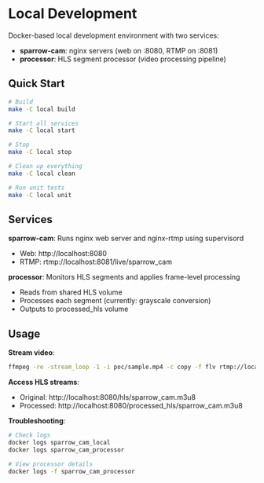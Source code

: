 # Local Development

Docker-based local development environment with two services:
- **sparrow-cam**: nginx servers (web on :8080, RTMP on :8081)
- **processor**: HLS segment processor (video processing pipeline)

## Quick Start

```bash
# Build
make -C local build

# Start all services
make -C local start

# Stop
make -C local stop

# Clean up everything
make -C local clean

# Run unit tests
make -C local unit
```

## Services

**sparrow-cam**: Runs nginx web server and nginx-rtmp using supervisord
- Web: http://localhost:8080
- RTMP: rtmp://localhost:8081/live/sparrow_cam

**processor**: Monitors HLS segments and applies frame-level processing
- Reads from shared HLS volume
- Processes each segment (currently: grayscale conversion)
- Outputs to processed_hls volume

## Usage

**Stream video**:
```bash
ffmpeg -re -stream_loop -1 -i poc/sample.mp4 -c copy -f flv rtmp://localhost:8081/live/sparrow_cam
```

**Access HLS streams**:
- Original: http://localhost:8080/hls/sparrow_cam.m3u8
- Processed: http://localhost:8080/processed_hls/sparrow_cam.m3u8

**Troubleshooting**:
```bash
# Check logs
docker logs sparrow_cam_local
docker logs sparrow_cam_processor

# View processor details
docker logs -f sparrow_cam_processor
```
